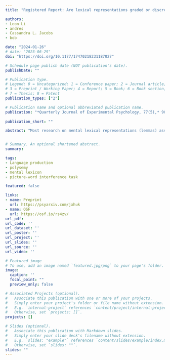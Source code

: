 ```yaml
---
title: "Registered Report: Are lexical representations graded or discrete?"

authors:
- Leon Li
- andres
- Cassandra L. Jacobs
- bob

date: "2024-01-26"
# date: "2023-06-29"
doi: "https://doi.org/10.1177/17470218231187027"

# Schedule page publish date (NOT publication's date).
publishDate: ""

# Publication type.
# Legend: 0 = Uncategorized; 1 = Conference paper; 2 = Journal article;
# 3 = Preprint / Working Paper; 4 = Report; 5 = Book; 6 = Book section;
# 7 = Thesis; 8 = Patent
publication_types: ["2"]

# Publication name and optional abbreviated publication name.
publication: "*Quarterly Journal of Experimental Psychology, 77(5),* 909-923" 
 
publication_short: ""

abstract: "Most research on mental lexical representations (lemmas) assumes they are discrete and correspond in number to a word’s number of distinct meanings. Thus, homophones (bat), whose meanings are unrelated, have separate lemmas for each meaning (one for baseball bat, another for flying bat), whereas polysemes (paper), whose senses are related, have shared lemmas (the same lemma for printer paper and term paper). However, most aspects of cognition are thought to be graded, not discrete; could lemmas be graded too? We conducted a preregistered picture-word interference study with pictures of words whose meanings ranged from unrelated (homophones) to very related (regular polysemes). Whereas semantic competitors to picture names slow picture naming, semantic competitors to non-depicted meanings of homophones facilitate naming, suggesting distinct lemmas for homophones’ meanings (Cutting & Ferreira, 1999). We predicted that competitors to non-depicted senses of polysemes would slow naming, since polysemes’ depicted and non-depicted senses presumably share a lemma. Crucially, we aimed to examine the transition from facilitation to inhibition: two groupings (where competitors to non-depicted senses led to facilitation for words with two lemmas but inhibition for words with one lemma) would imply that lemmas are indeed discrete. But a transition that varies continuously by sense relatedness would imply that lemmas are graded. Unexpectedly, competitors to non-depicted senses of both homophones and polysemes facilitated naming. Although these results do not indicate whether lemmas are graded or discrete, they do inform a longstanding question on the nature of polysemes, supporting a multiple-lemma (vs. core-lemma) account."


# Summary. An optional shortened abstract.
summary:

tags:
- Language production
- polysemy
- mental lexicon
- picture-word interference task

featured: false

links:
- name: Preprint
  url: https://psyarxiv.com/jxhuk
- name: OSF
  url: https://osf.io/rs4zv/
url_pdf: 
url_code: ''
url_dataset: ''
url_poster: ''
url_project: ''
url_slides: ''
url_source: ''
url_video: ''

# Featured image
# To use, add an image named `featured.jpg/png` to your page's folder. 
image:
  caption: ''
  focal_point: ""
  preview_only: false

# Associated Projects (optional).
#   Associate this publication with one or more of your projects.
#   Simply enter your project's folder or file name without extension.
#   E.g. `internal-project` references `content/project/internal-project/index.md`.
#   Otherwise, set `projects: []`.
projects: []

# Slides (optional).
#   Associate this publication with Markdown slides.
#   Simply enter your slide deck's filename without extension.
#   E.g. `slides: "example"` references `content/slides/example/index.md`.
#   Otherwise, set `slides: ""`.
slides: ""
---
```


